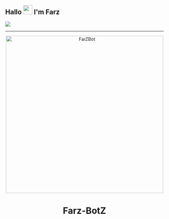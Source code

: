 ## Hallo <img src="https://github.com/TheDudeThatCode/TheDudeThatCode/blob/master/Assets/Hi.gif" width="29px"> I'm Farz
<img align="center" height="auto" src="https://telegra.ph/file/a3f2d5a307f97715d0f8e.jpg/u/55822959?s=460&u=98e06e04babbf38abadbcef21413060992a40d71&v=4"/>

___


<div align="center">
<img src="https://telegra.ph/file/a3f2d5a307f97715d0f8e.jpg" alt="FarZBot" width="500" />


# Farz-BotZ
